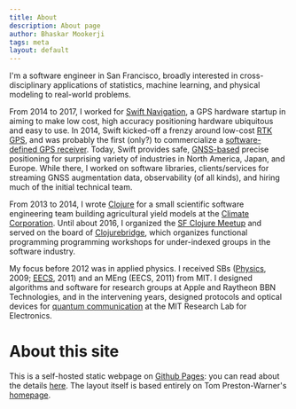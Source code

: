 ```yaml
---
title: About
description: About page
author: Bhaskar Mookerji
tags: meta
layout: default
---
```


I'm a software engineer in San Francisco, broadly interested in
cross-disciplinary applications of statistics, machine learning, and
physical modeling to real-world problems.

From 2014 to 2017, I worked for [Swift
Navigation](https://github.com/swift-nav/), a GPS hardware startup in aiming to
make low cost, high accuracy positioning hardware ubiquitous and easy to use. In
2014, Swift kicked-off a frenzy around low-cost [RTK
GPS](https://en.wikipedia.org/wiki/Real_Time_Kinematic), and was probably the
first (only?) to commercialize a [software-defined GPS
receiver](https://www.swiftnav.com/piksi-multi). Today, Swift provides safe,
[GNSS-based](https://en.wikipedia.org/wiki/Satellite_navigation) precise
positioning for surprising variety of industries in North America, Japan, and
Europe. While there, I worked on software libraries, clients/services for
streaming GNSS augmentation data, observability (of all kinds), and hiring much
of the initial technical team.

From 2013 to 2014, I wrote [Clojure](http://clojure.org) for a small
scientific software engineering team building agricultural yield
models at the [Climate Corporation](http://climate.com).  Until about
2016, I organized the
[SF Clojure Meetup](http://www.meetup.com/The-Bay-Area-Clojure-User-Group/)
and served on the board of [Clojurebridge](www.clojurebridge.org),
which organizes functional programming programming workshops for
under-indexed groups in the software industry.

My focus before 2012 was in applied physics. I received SBs
([Physics](http://web.mit.edu/physics/), 2009;
[EECS](https://www.eecs.mit.edu/), 2011) and an MEng (EECS, 2011) from
MIT. I designed algorithms and software for research groups at Apple
and Raytheon BBN Technologies, and in the intervening years, designed
protocols and optical devices for
[quantum communication](http://www.rle.mit.edu/qoptics/) at the MIT
Research Lab for Electronics.

# About this site

This is a self-hosted static webpage on
[Github Pages](https://pages.github.com/): you can read about the
details [here](https://github.com/mookerji/mookerji.github.io). The
layout itself is based entirely on Tom Preston-Warner's
[homepage](https://github.com/mojombo/mojombo.github.io).
